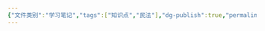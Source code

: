 ```yaml
---
{"文件类别":"学习笔记","tags":["知识点","民法"],"dg-publish":true,"permalink":"/学习笔记studyup/知识点cheese/目的论限缩/","dgPassFrontmatter":true,"created":"2024-10-26T19:32:16.961+08:00","updated":"2024-10-26T19:32:28.002+08:00"}
---
```


